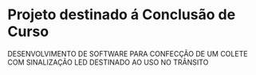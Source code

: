 # Projeto destinado á Conclusão de Curso

DESENVOLVIMENTO DE SOFTWARE PARA CONFECÇÃO DE UM COLETE COM SINALIZAÇÃO LED DESTINADO AO USO NO TRÂNSITO
